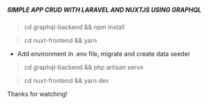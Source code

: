 ##### SIMPLE APP CRUD WITH LARAVEL AND NUXTJS USING GRAPHQL
> cd graphql-backend && npm install

> cd nuxt-frontend && yarn

- Add environment in .env file, migrate and create data seeder

> cd graphql-backend && php artisan serve

> cd nuxt-frontend && yarn dev

Thanks for watching!
